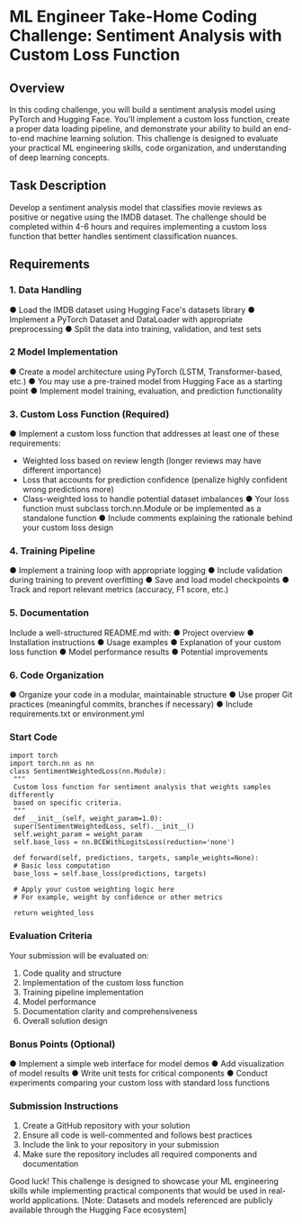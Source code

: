 # ML Engineer Take-Home Coding Challenge: Sentiment Analysis with Custom Loss Function

## Overview

In this coding challenge, you will build a sentiment analysis model using PyTorch and Hugging Face. You'll implement a custom loss function, create a proper data loading pipeline, and demonstrate your ability to build an end-to-end machine learning solution. This challenge is designed to evaluate your practical ML engineering skills, code organization, and understanding of deep learning concepts.

## Task Description

Develop a sentiment analysis model that classifies movie reviews as positive or negative using the IMDB dataset. The challenge should be completed within 4-6 hours and requires implementing a custom loss function that better handles sentiment classification nuances.

## Requirements

### 1. Data Handling

● Load the IMDB dataset using Hugging Face's datasets library
● Implement a PyTorch Dataset and DataLoader with appropriate preprocessing
● Split the data into training, validation, and test sets

### 2 Model Implementation

● Create a model architecture using PyTorch (LSTM, Transformer-based, etc.)
● You may use a pre-trained model from Hugging Face as a starting point
● Implement model training, evaluation, and prediction functionality

### 3. Custom Loss Function (Required)

● Implement a custom loss function that addresses at least one of these requirements:

- Weighted loss based on review length (longer reviews may have different importance)
- Loss that accounts for prediction confidence (penalize highly confident wrong predictions more)
- Class-weighted loss to handle potential dataset imbalances
  ● Your loss function must subclass torch.nn.Module or be implemented as a standalone function
  ● Include comments explaining the rationale behind your custom loss design

### 4. Training Pipeline

● Implement a training loop with appropriate logging
● Include validation during training to prevent overfitting
● Save and load model checkpoints
● Track and report relevant metrics (accuracy, F1 score, etc.)

### 5. Documentation

Include a well-structured README.md with:
● Project overview
● Installation instructions
● Usage examples
● Explanation of your custom loss function
● Model performance results
● Potential improvements

### 6. Code Organization

● Organize your code in a modular, maintainable structure
● Use proper Git practices (meaningful commits, branches if necessary)
● Include requirements.txt or environment.yml

### Start Code

```
import torch
import torch.nn as nn
class SentimentWeightedLoss(nn.Module):
 """
 Custom loss function for sentiment analysis that weights samples differently
 based on specific criteria.
 """
 def __init__(self, weight_param=1.0):
 super(SentimentWeightedLoss, self).__init__()
 self.weight_param = weight_param
 self.base_loss = nn.BCEWithLogitsLoss(reduction='none')

 def forward(self, predictions, targets, sample_weights=None):
 # Basic loss computation
 base_loss = self.base_loss(predictions, targets)

 # Apply your custom weighting logic here
 # For example, weight by confidence or other metrics

 return weighted_loss
```

### Evaluation Criteria

Your submission will be evaluated on:

1. Code quality and structure
2. Implementation of the custom loss function
3. Training pipeline implementation
4. Model performance
5. Documentation clarity and comprehensiveness
6. Overall solution design

### Bonus Points (Optional)

● Implement a simple web interface for model demos
● Add visualization of model results
● Write unit tests for critical components
● Conduct experiments comparing your custom loss with standard loss functions

### Submission Instructions

1. Create a GitHub repository with your solution
2. Ensure all code is well-commented and follows best practices
3. Include the link to your repository in your submission
4. Make sure the repository includes all required components and documentation

Good luck! This challenge is designed to showcase your ML engineering skills while implementing practical components that would be used in real-world applications.
[Note: Datasets and models referenced are publicly available through the Hugging Face
ecosystem]
